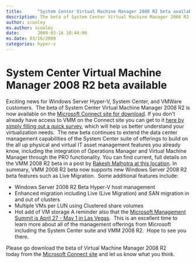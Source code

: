```yaml
---
title:      "System Center Virtual Machine Manager 2008 R2 beta available"
description: The beta of System Center Virtual Machine Manager 2008 R2 is now available on the Microsoft Connect site for download.
author: scooley
ms.author: scooley
date:       2009-03-16 10:44:00
ms.date: 03/16/2009
categories: hyper-v
---
```

# System Center Virtual Machine Manager 2008 R2 beta available

Exciting news for Windows Server Hyper-V, System Center, and VMWare customers.  The beta of System Center Virtual Machine Manager 2008 R2 is now available on the [Microsoft Connect site for download](https://connect.microsoft.com/ "Microsoft Connect Dashboard"). If you don't already have access to VMM on the Connect site you can get to it [here by simply filling out a quick survey](https://connect.microsoft.com/directory/ "Microsoft Connection Directory"), which will help us better understand your virtualization needs.  The new beta continues to extend the data center management capabilities of the System Center suite of offerings to build on the all up physical and virtual IT asset management features you already know, including the integration of Operations Manager and Virtual Machine Manager through the PRO functionality. You can find current, full details on the VMM 2008 R2 beta in a post by [Rakesh Malhotra at this location](https://blogs.technet.com/rakeshm/ "Rakesh Malhotra's Blog"). In summary, VMM 2008 R2 beta now supports new Windows Server 2008 R2 beta features such as Live Migration.  Some additional features include: 
* Windows Server 2008 R2 Beta Hyper-V host management 
* Enhanced migration including Live (Live Migration) and SAN migration in and out of clusters 
* Multiple VMs per LUN using Clustered share volumes 
* Hot add of VM storage
A reminder also that the [Microsoft Management Summit is April 27 - May 1 in Las Vegas](http://mms-2009.com/ "Microsoft Management Summit 2009").  This is an excellent time to learn more about all of the management offerings from Microsoft including the System Center suite and VMM 2008 R2.  Hope to see you there. 

Please go download the beta of Virtual Machine Manager 2008 R2 today from the [Microsoft Connect site](https://connect.microsoft.com/ "Microsoft Connect Dashboard") and let us know what you think.
